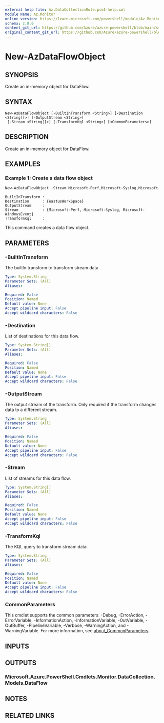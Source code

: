```yaml
---
external help file: Az.DataCollectionRule.psm1-help.xml
Module Name: Az.Monitor
online version: https://learn.microsoft.com/powershell/module/Az.Monitor/new-azdataflowobject
schema: 2.0.0
content_git_url: https://github.com/Azure/azure-powershell/blob/main/src/Monitor/Monitor/help/New-AzDataFlowObject.md
original_content_git_url: https://github.com/Azure/azure-powershell/blob/main/src/Monitor/Monitor/help/New-AzDataFlowObject.md
---
```


# New-AzDataFlowObject

## SYNOPSIS
Create an in-memory object for DataFlow.

## SYNTAX

```
New-AzDataFlowObject [-BuiltInTransform <String>] [-Destination <String[]>] [-OutputStream <String>]
 [-Stream <String[]>] [-TransformKql <String>] [<CommonParameters>]
```

## DESCRIPTION
Create an in-memory object for DataFlow.

## EXAMPLES

### Example 1: Create a data flow object
```powershell
New-AzDataFlowObject -Stream Microsoft-Perf,Microsoft-Syslog,Microsoft-WindowsEvent -Destination eastusWorkSpace
```

```output
BuiltInTransform : 
Destination      : {eastusWorkSpace}
OutputStream     : 
Stream           : {Microsoft-Perf, Microsoft-Syslog, Microsoft-WindowsEvent}
TransformKql     :
```

This command creates a data flow object.

## PARAMETERS

### -BuiltInTransform
The builtIn transform to transform stream data.

```yaml
Type: System.String
Parameter Sets: (All)
Aliases:

Required: False
Position: Named
Default value: None
Accept pipeline input: False
Accept wildcard characters: False
```

### -Destination
List of destinations for this data flow.

```yaml
Type: System.String[]
Parameter Sets: (All)
Aliases:

Required: False
Position: Named
Default value: None
Accept pipeline input: False
Accept wildcard characters: False
```

### -OutputStream
The output stream of the transform.
Only required if the transform changes data to a different stream.

```yaml
Type: System.String
Parameter Sets: (All)
Aliases:

Required: False
Position: Named
Default value: None
Accept pipeline input: False
Accept wildcard characters: False
```

### -Stream
List of streams for this data flow.

```yaml
Type: System.String[]
Parameter Sets: (All)
Aliases:

Required: False
Position: Named
Default value: None
Accept pipeline input: False
Accept wildcard characters: False
```

### -TransformKql
The KQL query to transform stream data.

```yaml
Type: System.String
Parameter Sets: (All)
Aliases:

Required: False
Position: Named
Default value: None
Accept pipeline input: False
Accept wildcard characters: False
```

### CommonParameters
This cmdlet supports the common parameters: -Debug, -ErrorAction, -ErrorVariable, -InformationAction, -InformationVariable, -OutVariable, -OutBuffer, -PipelineVariable, -Verbose, -WarningAction, and -WarningVariable. For more information, see [about_CommonParameters](http://go.microsoft.com/fwlink/?LinkID=113216).

## INPUTS

## OUTPUTS

### Microsoft.Azure.PowerShell.Cmdlets.Monitor.DataCollection.Models.DataFlow

## NOTES

## RELATED LINKS
